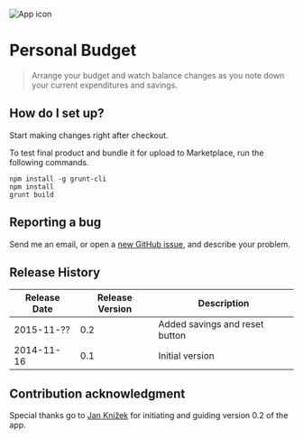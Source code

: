 ![App icon](https://bytebucket.org/luka-zitnik/personal-budget/raw/0.1/icon-rounded.svg)

# Personal Budget

> Arrange your budget and watch balance changes as you note down your current expenditures and savings.

## How do I set up?

Start making changes right after checkout.

To test final product and bundle it for upload to Marketplace, run the following commands.

```
npm install -g grunt-cli
npm install
grunt build
```

## Reporting a bug
Send me an email, or open a [new GitHub issue](https://github.com/luka-zitnik/personal-budget/issues/new), and describe your problem.

## Release History
Release Date | Release Version | Description
------------------|----------------------|---------------
2015-11-?? | 0.2 | Added savings and reset button
2014-11-16 | 0.1 | Initial version

## Contribution acknowledgment
Special thanks go to [Jan Knížek](https://github.com/knezi) for initiating and guiding version 0.2 of the app.
